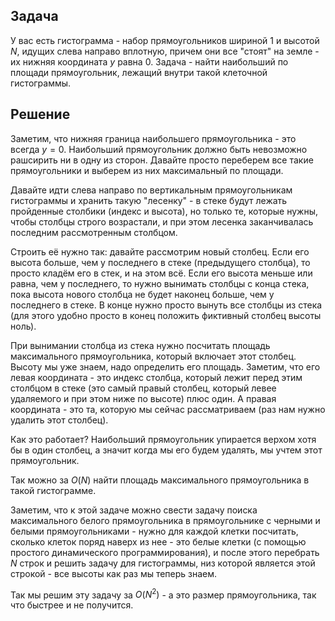 ## Задача

У вас есть гистограмма - набор прямоугольников шириной $1$ и высотой
$N$, идущих слева направо вплотную, причем они все "стоят" на земле - их
нижняя координата $y$ равна $0$. Задача - найти наибольший по площади
прямоугольник, лежащий внутри такой клеточной гистограммы.

## Решение

Заметим, что нижняя граница наибольшего прямоугольника - это всегда $y =
0$. Наибольший прямоугольник должно быть невозможно рашсирить ни в одну
из сторон. Давайте просто переберем все такие прямоугольники и выберем
из них максимальный по площади.

Давайте идти слева направо по вертикальным прямоугольникам гистограммы и
хранить такую "лесенку" - в стеке будут лежать пройденные столбики
(индекс и высота), но только те, которые нужны, чтобы столбцы
строго возрастали, и при этом лесенка заканчивалась последним
рассмотренным столбцом.

Строить её нужно так: давайте рассмотрим новый столбец. Если его высота
больше, чем у последнего в стеке (предыдущего столбца), то просто
кладём его в стек, и на этом всё. Если его высота меньше или
равна, чем у последнего, то нужно вынимать столбцы с конца стека,
пока высота нового столбца не будет наконец больше, чем у последнего в
стеке. В конце нужно просто вынуть все столбцы из стека (для этого
удобно просто в конец положить фиктивный столбец высоты ноль).

При вынимании столбца из стека нужно посчитать площадь максимального
прямоугольника, который включает этот столбец. Высоту мы уже знаем,
надо определить его площадь. Заметим, что его левая координата - это
индекс столбца, который лежит перед этим столбцом в стеке (это самый
правый столбец, который левее удаляемого и при этом ниже по высоте)
плюс один. А правая координата - это та, которую мы сейчас
рассматриваем (раз нам нужно удалить этот столбец).

Как это работает? Наибольший прямоугольник упирается верхом хотя бы в
один столбец, а значит когда мы его будем удалять, мы учтем этот
прямоугольник.

Так можно за $O(N)$ найти площадь максимального прямоугольника в такой
гистограмме.

Заметим, что к этой задаче можно свести задачу поиска максимального
белого прямоугольника в прямоугольнике с черными и белыми
прямоугольниками - нужно для каждой клетки посчитать, сколько
клеток поряд наверх из нее - это белые клетки (с помощью простого
динамического программирования), и после этого перебрать $N$ строк
и решить задачу для гистограммы, низ которой является этой строкой - все
высоты как раз мы теперь знаем.

Так мы решим эту задачу за $O(N^2)$ - а это размер прямоугольника, так
что быстрее и не получится.